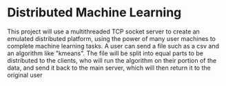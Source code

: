 # Distributed Machine Learning
This project will use a multithreaded TCP socket server to create an emulated distributed platform, using the power of many user machines to complete machine learning tasks. A user can send a file such as a csv and an algorithm like "kmeans". The file will be split into equal parts to be distributed to the clients, who will run the algorithm on their portion of the data, and send it back to the main server, which will then return it to the original user
